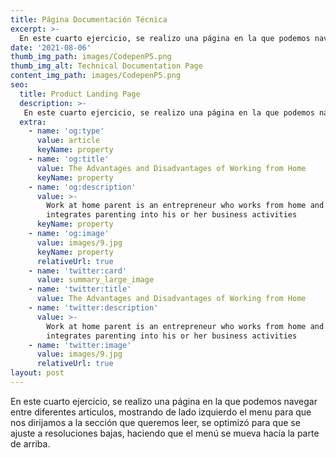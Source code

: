 ```yaml
---
title: Página Documentación Técnica
excerpt: >-
  En este cuarto ejercicio, se realizo una página en la que podemos navegar entre diferentes articulos, mostrando de lado izquierdo el menu para que nos dirijamos a la sección que queremos leer, se optimizó para que se ajuste a resoluciones bajas, haciendo que el menú se mueva hacía la parte de arriba.
date: '2021-08-06'
thumb_img_path: images/CodepenP5.png
thumb_img_alt: Technical Documentation Page
content_img_path: images/CodepenP5.png
seo:
  title: Product Landing Page
  description: >-
   En este cuarto ejercicio, se realizo una página en la que podemos navegar entre diferentes articulos, mostrando de lado izquierdo el menu para que nos dirijamos a la sección que queremos leer, se optimizó para que se ajuste a resoluciones bajas, haciendo que el menú se mueva hacía la parte de arriba.
  extra:
    - name: 'og:type'
      value: article
      keyName: property
    - name: 'og:title'
      value: The Advantages and Disadvantages of Working from Home
      keyName: property
    - name: 'og:description'
      value: >-
        Work at home parent is an entrepreneur who works from home and
        integrates parenting into his or her business activities
      keyName: property
    - name: 'og:image'
      value: images/9.jpg
      keyName: property
      relativeUrl: true
    - name: 'twitter:card'
      value: summary_large_image
    - name: 'twitter:title'
      value: The Advantages and Disadvantages of Working from Home
    - name: 'twitter:description'
      value: >-
        Work at home parent is an entrepreneur who works from home and
        integrates parenting into his or her business activities
    - name: 'twitter:image'
      value: images/9.jpg
      relativeUrl: true
layout: post
---
```


En este cuarto ejercicio, se realizo una página en la que podemos navegar entre diferentes articulos, mostrando de lado izquierdo el menu para que nos dirijamos a la sección que queremos leer, se optimizó para que se ajuste a resoluciones bajas, haciendo que el menú se mueva hacía la parte de arriba.